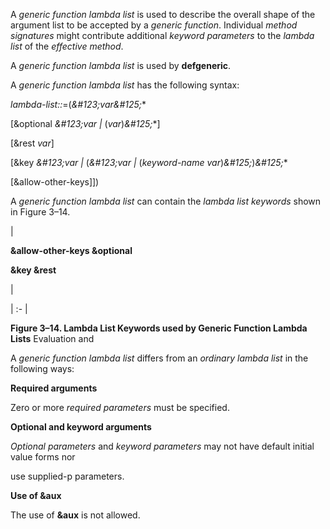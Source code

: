  



A *generic function lambda list* is used to describe the overall shape of the argument list to be accepted by a *generic function*. Individual *method signatures* might contribute additional *keyword parameters* to the *lambda list* of the *effective method*. 



A *generic function lambda list* is used by **defgeneric**. 



A *generic function lambda list* has the following syntax: 



*lambda-list::*=(*\&#123;var\&#125;*\* 



[&optional *\&#123;var |* (*var*)*\&#125;*\*] 



[&rest *var*] 



[&key *\&#123;var |* (*\&#123;var |* (*keyword-name var*)*\&#125;*)*\&#125;*\* 



[&allow-other-keys]]) 



A *generic function lambda list* can contain the *lambda list keywords* shown in Figure 3–14. 



|<p>**&allow-other-keys &optional** </p><p>**&key &rest**</p>|

| :- |





**Figure 3–14. Lambda List Keywords used by Generic Function Lambda Lists** Evaluation and 











A *generic function lambda list* differs from an *ordinary lambda list* in the following ways: 



**Required arguments** 



Zero or more *required parameters* must be specified. 



**Optional and keyword arguments** 



*Optional parameters* and *keyword parameters* may not have default initial value forms nor 



use supplied-p parameters. 



**Use of &aux** 



The use of **&aux** is not allowed. 



